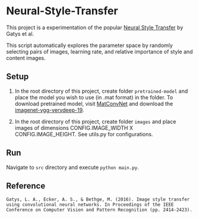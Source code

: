 # Neural-Style-Transfer

This project is a experimentation of the popular [Neural Style Transfer][1] by Gatys et al.

This script automatically explores the parameter space by randomly selecting pairs of images, learning rate, and relative importance of style and content images.

## Setup

1. In the root directory of this project, create folder `pretrained-model` and place the model you wish to use (in .mat format) in the folder. To download pretrained model, visit [MatConvNet](http://www.vlfeat.org/matconvnet/pretrained/) and download the [imagenet-vgg-verydeep-19](http://www.vlfeat.org/matconvnet/models/imagenet-vgg-verydeep-19.mat).

2. In the root directory of this project, create folder `images` and place images of dimensions CONFIG.IMAGE_WIDTH X CONFIG.IMAGE_HEIGHT. See utils.py for configurations.

## Run

Navigate to `src` directory and execute `python main.py`.

[1]:https://arxiv.org/pdf/1508.06576.pdf

## Reference
```
Gatys, L. A., Ecker, A. S., & Bethge, M. (2016). Image style transfer using convolutional neural networks. In Proceedings of the IEEE Conference on Computer Vision and Pattern Recognition (pp. 2414-2423).
```
